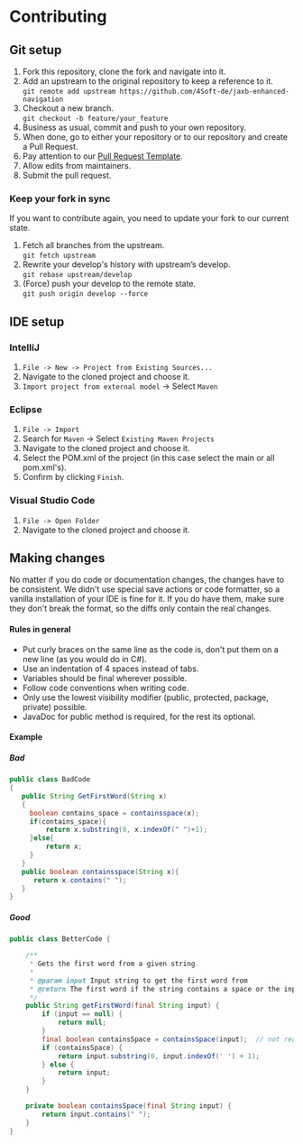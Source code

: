 # Contributing

## Git setup

1. Fork this repository, clone the fork and navigate into it.
2. Add an upstream to the original repository to keep a reference to it.<br />
   `git remote add upstream https://github.com/4Soft-de/jaxb-enhanced-navigation`
3. Checkout a new branch.<br />
   `git checkout -b feature/your_feature`
4. Business as usual, commit and push to your own repository.
5. When done, go to either your repository or to our repository and create a Pull Request.
6. Pay attention to our [Pull Request Template](https://github.com/4Soft-de/jaxb-enhanced-navigation/blob/develop/.github/PULL_REQUEST_TEMPLATE.md).
7. Allow edits from maintainers.
8. Submit the pull request.

### Keep your fork in sync

If you want to contribute again, you need to update your fork to our current state.

1. Fetch all branches from the upstream.<br />
   `git fetch upstream`
2. Rewrite your develop's history with upstream’s develop.<br />
   `git rebase upstream/develop`
3. (Force) push your develop to the remote state.<br />
   `git push origin develop --force`

## IDE setup

### IntelliJ
1. `File -> New -> Project from Existing Sources...`
2. Navigate to the cloned project and choose it.
3. `Import project from external model` -> Select `Maven`

### Eclipse
1. `File -> Import`
2. Search for `Maven` -> Select `Existing Maven Projects`
3. Navigate to the cloned project and choose it.
4. Select the POM.xml of the project (in this case select the main or all pom.xml's).
5. Confirm by clicking `Finish`.

### Visual Studio Code
1. `File -> Open Folder`
2. Navigate to the cloned project and choose it.

## Making changes

No matter if you do code or documentation changes, the changes have to be consistent. We didn't use special save actions
or code formatter, so a vanilla installation of your IDE is fine for it. If you do have them, make sure they
don't break the format, so the diffs only contain the real changes.

#### Rules in general
- Put curly braces on the same line as the code is, don't put them on a new line (as you would do in C#).
- Use an indentation of 4 spaces instead of tabs.
- Variables should be final wherever possible.
- Follow code conventions when writing code.
- Only use the lowest visibility modifier (public, protected, package, private) possible. 
- JavaDoc for public method is required, for the rest its optional.

#### Example
##### Bad
```java
public class BadCode
{
   public String GetFirstWord(String x)
   {
     boolean contains_space = containsspace(x);
     if(contains_space){
         return x.substring(0, x.indexOf(" ")+1);
     }else{
         return x;
     }
   }
   public boolean containsspace(String x){
      return x.contains(" ");
   }
}
```
##### Good
```java
public class BetterCode {

    /**
     * Gets the first word from a given string.
     *
     * @param input Input string to get the first word from
     * @return The first word if the string contains a space or the input else.
     */
    public String getFirstWord(final String input) {
        if (input == null) {
            return null;
        }
        final boolean containsSpace = containsSpace(input);  // not really needed, just for modifier
        if (containsSpace) {
            return input.substring(0, input.indexOf(' ') + 1);
        } else {
            return input;
        }
    }

    private boolean containsSpace(final String input) {
        return input.contains(" ");
    }
}
```